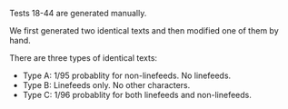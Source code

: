 Tests 18-44 are generated manually.

We first generated two identical texts and then modified one of them by hand.

There are three types of identical texts:

- Type A: 1/95 probablity for non-linefeeds. No linefeeds.
- Type B: Linefeeds only. No other characters.
- Type C: 1/96 probablity for both linefeeds and non-linefeeds.
